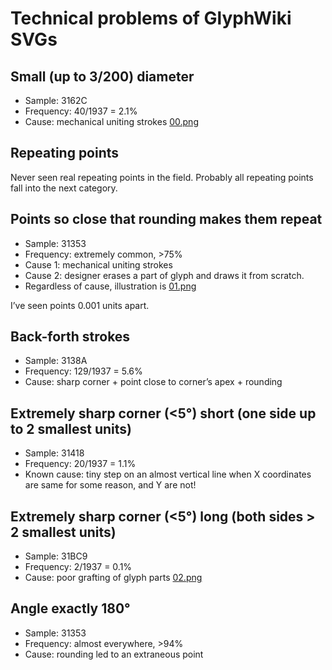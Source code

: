 # Technical problems of GlyphWiki SVGs

## Small (up to 3/200) diameter

* Sample: 3162C
* Frequency: 40/1937 = 2.1%
* Cause: mechanical uniting strokes [00.png](00.png)

## Repeating points

Never seen real repeating points in the field. Probably all repeating points fall into the next category.

## Points so close that rounding makes them repeat

* Sample: 31353
* Frequency: extremely common, >75%
* Cause 1: mechanical uniting strokes
* Cause 2: designer erases a part of glyph and draws it from scratch.
* Regardless of cause, illustration is [01.png](01.png)

I’ve seen points 0.001 units apart.

## Back-forth strokes

* Sample: 3138A
* Frequency: 129/1937 = 5.6%
* Cause: sharp corner + point close to corner’s apex + rounding

## Extremely sharp corner (<5°) short (one side up to 2 smallest units)

* Sample: 31418
* Frequency: 20/1937 = 1.1%
* Known cause: tiny step on an almost vertical line when X coordinates are same for some reason, and Y are not!

## Extremely sharp corner (<5°) long (both sides > 2 smallest units)

* Sample: 31BC9
* Frequency: 2/1937 = 0.1%
* Cause: poor grafting of glyph parts [02.png](02.png)

## Angle exactly 180°

* Sample: 31353
* Frequency: almost everywhere, >94%
* Cause: rounding led to an extraneous point
